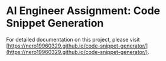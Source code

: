 # AI Engineer Assignment: Code Snippet Generation

For detailed documentation on this project, please visit [https://nero19960329.github.io/code-snippet-generator/](https://nero19960329.github.io/code-snippet-generator/).
